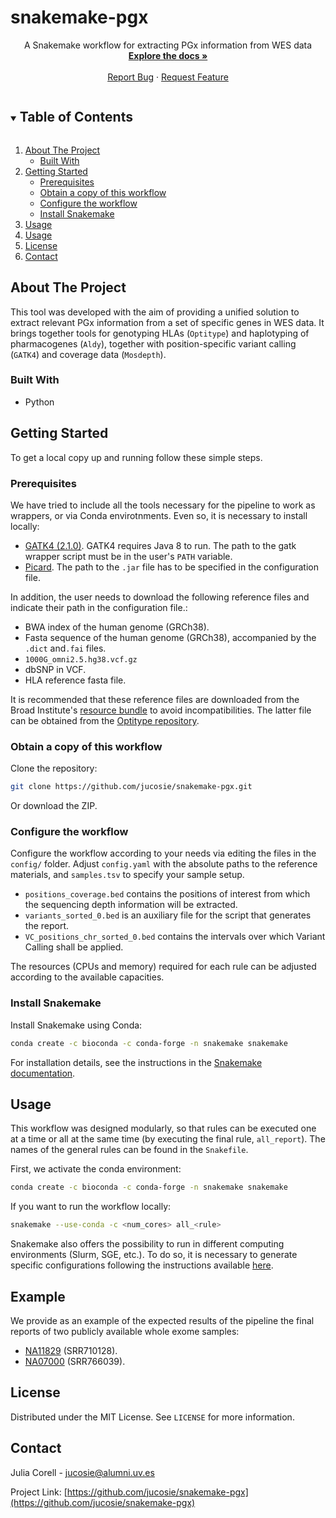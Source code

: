 # snakemake-pgx

  <p align="center">
    A Snakemake workflow for extracting PGx information from WES data
    <br />
    <a href="https://github.com/jucosie/snakemake-pgx"><strong>Explore the docs »</strong></a>
    <br />
    <br />
    <a href="https://github.com/jucosie/snakemake-pgx/issues">Report Bug</a>
    ·
    <a href="https://github.com/jucosie/snakemake-pgx/issues">Request Feature</a>
  </p>
</p>



<!-- TABLE OF CONTENTS -->
<details open="open">
  <summary><h2 style="display: inline-block">Table of Contents</h2></summary>
  <ol>
    <li>
      <a href="#about-the-project">About The Project</a>
      <ul>
        <li><a href="#built-with">Built With</a></li>
      </ul>
    </li>
    <li>
      <a href="#getting-started">Getting Started</a>
      <ul>
        <li><a href="#prerequisites">Prerequisites</a></li>
        <li><a href="#obtain a copy of this workflow">Obtain a copy of this workflow</a></li>
        <li><a href="#configure the workflow">Configure the workflow</a></li>
        <li><a href="#install snakemake">Install Snakemake</a></li>
      </ul>
    </li>
    <li><a href="#usage">Usage</a></li>
    <li><a href="#example">Usage</a></li>
    <li><a href="#license">License</a></li>
    <li><a href="#contact">Contact</a></li>
  </ol>
</details>



<!-- ABOUT THE PROJECT -->
## About The Project

This tool was developed with the aim of providing a unified solution to extract relevant PGx information from a set of specific genes in WES data. It brings together tools for genotyping HLAs (``Optitype``) and haplotyping of pharmacogenes (``Aldy``), together with position-specific variant calling (``GATK4``) and coverage data (``Mosdepth``). 


### Built With

* Python


<!-- GETTING STARTED -->
## Getting Started

To get a local copy up and running follow these simple steps.

### Prerequisites

We have tried to include all the tools necessary for the pipeline to work as wrappers, or via Conda envirotnments. Even so, it is necessary to install locally: 
* [GATK4 (2.1.0)](https://github.com/broadinstitute/gatk). GATK4 requires Java 8 to run. The path to the gatk wrapper script must be in the user's ``PATH`` variable.
* [Picard](https://github.com/broadinstitute/picard/releases). The path to the ``.jar`` file has to be specified in the configuration file. 

In addition, the user needs to download the following reference files and indicate their path in the configuration file.: 
* BWA index of the human genome (GRCh38).
* Fasta sequence of the human genome (GRCh38), accompanied by the ``.dict`` and``.fai`` files.
* ``1000G_omni2.5.hg38.vcf.gz``
* dbSNP in VCF.
* HLA reference fasta file.


It is recommended that these reference files are downloaded from the Broad Institute's [resource bundle](https://console.cloud.google.com/storage/browser/genomics-public-data/resources/broad/hg38/v0;tab=objects?prefix=&forceOnObjectsSortingFiltering=false) to avoid incompatibilities. The latter file can be obtained from the [Optitype repository](https://github.com/FRED-2/OptiType/tree/master/data). 

### Obtain a copy of this workflow

Clone the repository:
```sh
git clone https://github.com/jucosie/snakemake-pgx.git
```
Or download the ZIP.

### Configure the workflow
Configure the workflow according to your needs via editing the files in the ``config/`` folder. Adjust ``config.yaml`` with the absolute paths to the reference materials, and ``samples.tsv`` to specify your sample setup. 

* ``positions_coverage.bed`` contains the positions of interest from which the sequencing depth information will be extracted.
* ``variants_sorted_0.bed`` is an auxiliary file for the script that generates the report.
* ``VC_positions_chr_sorted_0.bed`` contains the intervals over which Variant Calling shall be applied.

The resources (CPUs and memory) required for each rule can be adjusted according to the available capacities. 

### Install Snakemake
Install Snakemake using Conda:
```sh
conda create -c bioconda -c conda-forge -n snakemake snakemake
```
For installation details, see the instructions in the [Snakemake documentation](https://snakemake.readthedocs.io/en/stable/getting_started/installation.html).

<!-- USAGE EXAMPLES -->
## Usage
This workflow was designed modularly, so that rules can be executed one at a time or all at the same time (by executing the final rule, ``all_report``). The names of the general rules can be found in the ``Snakefile``.

First, we activate the conda environment:
```sh
conda create -c bioconda -c conda-forge -n snakemake snakemake
```
If you want to run the workflow locally:
```sh
snakemake --use-conda -c <num_cores> all_<rule>
```
Snakemake also offers the possibility to run in different computing environments (Slurm, SGE, etc.). To do so, it is necessary to generate specific configurations following the instructions available [here](https://github.com/Snakemake-Profiles/doc).

## Example
We provide as an example of the expected results of the pipeline the final reports of two publicly available whole exome samples:
* [NA11829](https://www.internationalgenome.org/data-portal/sample/NA11829) (SRR710128).
* [NA07000](https://www.internationalgenome.org/data-portal/sample/NA07000) (SRR766039).


<!-- LICENSE -->
## License

Distributed under the MIT License. See `LICENSE` for more information.



<!-- CONTACT -->
## Contact

Julia Corell - jucosie@alumni.uv.es

Project Link: [https://github.com/jucosie/snakemake-pgx](https://github.com/jucosie/snakemake-pgx)







<!-- MARKDOWN LINKS & IMAGES -->
<!-- https://www.markdownguide.org/basic-syntax/#reference-style-links -->
[contributors-shield]: https://img.shields.io/github/contributors/github_username/repo.svg?style=for-the-badge
[contributors-url]: https://github.com/github_username/repo_name/graphs/contributors
[forks-shield]: https://img.shields.io/github/forks/github_username/repo.svg?style=for-the-badge
[forks-url]: https://github.com/github_username/repo_name/network/members
[stars-shield]: https://img.shields.io/github/stars/github_username/repo.svg?style=for-the-badge
[stars-url]: https://github.com/github_username/repo_name/stargazers
[issues-shield]: https://img.shields.io/github/issues/github_username/repo.svg?style=for-the-badge
[issues-url]: https://github.com/github_username/repo_name/issues
[license-shield]: https://img.shields.io/github/license/github_username/repo.svg?style=for-the-badge
[license-url]: https://github.com/github_username/repo_name/blob/master/LICENSE.txt
[linkedin-shield]: https://img.shields.io/badge/-LinkedIn-black.svg?style=for-the-badge&logo=linkedin&colorB=555
[linkedin-url]: https://linkedin.com/in/github_username
